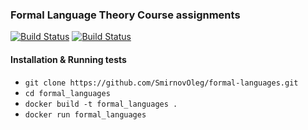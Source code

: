 ### Formal Language Theory Course assignments

[![Build Status](https://travis-ci.com/SmirnovOleg/formal-languages.svg?branch=master)](https://travis-ci.com/SmirnovOleg/formal-languages)
[![Build Status](https://travis-ci.com/SmirnovOleg/formal-languages.svg?branch=task_01)](https://travis-ci.com/SmirnovOleg/formal-languages)

#### Installation & Running tests

 - `git clone https://github.com/SmirnovOleg/formal-languages.git`
 - `cd formal_languages`
 - `docker build -t formal_languages .`
 - `docker run formal_languages`
